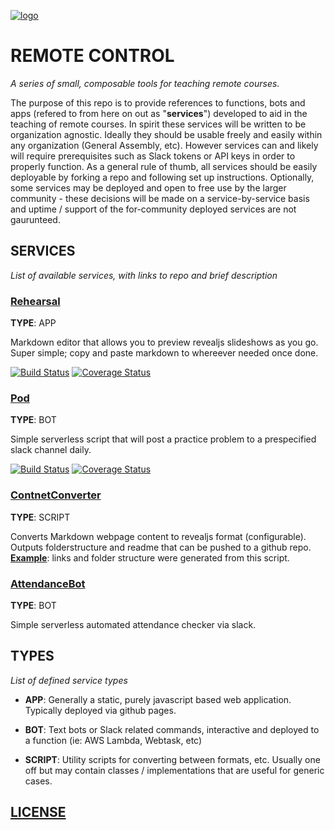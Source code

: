 [![logo](https://github.com/mottaquikarim/remotecontrol/raw/master/assets/remote-control.png?raw=true)](https://github.com/mottaquikarim/remotecontrol/blob/master/assets/remote-control_attribution.md)

# REMOTE CONTROL

*A series of small, composable tools for teaching remote courses.*

The purpose of this repo is to provide references to functions, bots and apps (refered to from here on out as "**services**") developed to aid in the teaching of remote courses. In spirit these services will be written to be organization agnostic. Ideally they should be usable freely and easily within any organization (General Assembly, etc). However services can and likely will require prerequisites such as Slack tokens or API keys in order to properly function. As a general rule of thumb, all services should be easily deployable by forking a repo and following set up instructions. Optionally, some services may be deployed and open to free use by the larger community - these decisions will be made on a service-by-service basis and uptime / support of the for-community deployed services are not gaurunteed.

## SERVICES

*List of available services, with links to repo and brief description*

### [Rehearsal](https://github.com/mottaquikarim/rehearsal)
**TYPE**: APP

Markdown editor that allows you to preview revealjs slideshows as you go. Super simple; copy and paste markdown to whereever needed once done.

[![Build Status](https://travis-ci.org/mottaquikarim/rehearsal.svg?branch=master)](https://travis-ci.org/mottaquikarim/rehearsal) [![Coverage Status](https://coveralls.io/repos/github/mottaquikarim/rehearsal/badge.svg?branch=master)](https://coveralls.io/github/mottaquikarim/rehearsal?branch=master)


### [Pod](https://github.com/mottaquikarim/pod)
**TYPE**: BOT

Simple serverless script that will post a practice problem to a prespecified slack channel daily.

[![Build Status](https://travis-ci.org/mottaquikarim/pod.svg?branch=master)](https://travis-ci.org/mottaquikarim/pod) [![Coverage Status](https://coveralls.io/repos/github/mottaquikarim/pod/badge.svg?branch=master&foo=bar)](https://coveralls.io/github/mottaquikarim/pod?branch=master)


### [ContnetConverter](https://github.com/mottaquikarim/contentconverter)
**TYPE**: SCRIPT

Converts Markdown webpage content to revealjs format (configurable). Outputs folderstructure and readme that can be pushed to a github repo. **[Example](https://github.com/mottaquikarim/FEWDRemote)**: links and folder structure were generated from this script.

### [AttendanceBot](https://github.com/mottaquikarim/attendancebot)
**TYPE**: BOT

Simple serverless automated attendance checker via slack.

## TYPES

*List of defined service types*

* **APP**: Generally a static, purely javascript based web application. Typically deployed via github pages.

* **BOT**: Text bots or Slack related commands, interactive and deployed to a function (ie: AWS Lambda, Webtask, etc)

* **SCRIPT**: Utility scripts for converting between formats, etc. Usually one off but may contain classes / implementations that are useful for generic cases.

## [LICENSE](https://github.com/mottaquikarim/remotecontrol/blob/master/LICENSE)
